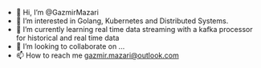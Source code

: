 - 👋 Hi, I’m @GazmirMazari
- 👀 I’m interested in Golang, Kubernetes and Distributed Systems. 
- 🌱 I’m currently learning real time data streaming with a kafka processor for historical and real time data
- 💞️ I’m looking to collaborate on ...
- 📫 How to reach me gazmir.mazari@outlook.com

<!---
GazmirMazari/GazmirMazari is a ✨ special ✨ repository because its `README.md` (this file) appears on your GitHub profile.
You can click the Preview link to take a look at your changes.
--->
